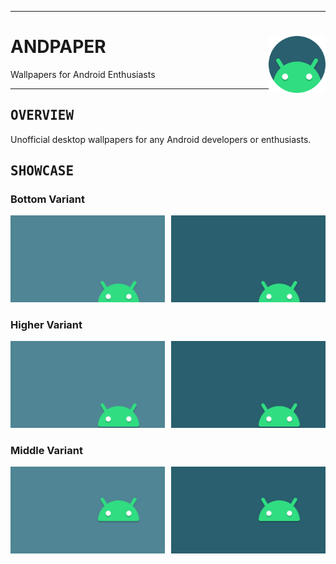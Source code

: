 <hr><div>
<a href="../.."><img align="right" height="91" src="assets/logo.png"></a>
<h1>ANDPAPER</h1>
<p>Wallpapers for Android Enthusiasts</p>
</div><hr>

<h2><samp>OVERVIEW</samp></h2>

Unofficial desktop wallpapers for any Android developers or enthusiasts.

<h2><samp>SHOWCASE</samp></h2>

### Bottom Variant

<a href="src/android-bottom-bright.png"><img src="src/android-bottom-bright.svg" width="49%"/></a><a><img src="assets/none.png" width="2%"/></a><a href="src/android-bottom-darken.png"><img src="src/android-bottom-darken.svg" width="49%"/></a>

### Higher Variant

<a href="src/android-higher-bright.png"><img src="src/android-higher-bright.svg" width="49%"/></a><a><img src="assets/none.png" width="2%"/></a><a href="src/android-higher-darken.png"><img src="src/android-higher-darken.svg" width="49%"/></a>

### Middle Variant

<a href="src/android-middle-bright.png"><img src="src/android-middle-bright.svg" width="49%"/></a><a><img src="assets/none.png" width="2%"/></a><a href="src/android-middle-darken.png"><img src="src/android-middle-darken.svg" width="49%"/></a>
